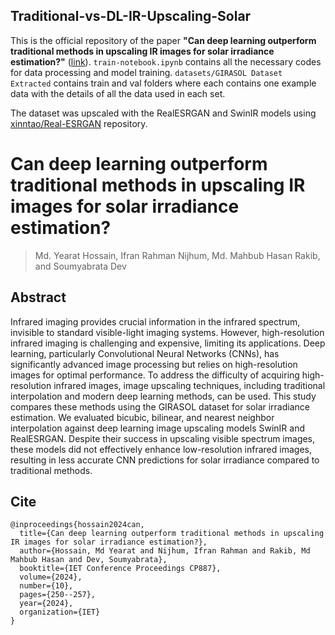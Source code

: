 ## Traditional-vs-DL-IR-Upscaling-Solar

This is the official repository of the paper  **"Can deep learning outperform traditional methods in upscaling IR images for solar irradiance estimation?"** ([link](https://digital-library.theiet.org/doi/10.1049/icp.2024.3312)).
`train-notebook.ipynb` contains all the necessary codes for data processing and model training.
`datasets/GIRASOL Dataset Extracted` contains train and val folders where each contains one example data with the details of all the data used in each set.    


The dataset was upscaled with the RealESRGAN and SwinIR models using [xinntao/Real-ESRGAN](https://github.com/xinntao/Real-ESRGAN) repository.


# **Can deep learning outperform traditional methods in upscaling IR images for solar irradiance estimation?**
> Md. Yearat Hossain, Ifran Rahman Nijhum, Md. Mahbub Hasan Rakib, and Soumyabrata Dev

## Abstract

Infrared imaging provides crucial information in the infrared spectrum, invisible to standard visible-light imaging systems. However, high-resolution infrared imaging is challenging and expensive, limiting its applications. Deep learning, particularly Convolutional Neural Networks (CNNs), has significantly advanced image processing but relies on high-resolution images for optimal performance. To address the difficulty of acquiring high-resolution infrared images, image upscaling techniques, including traditional interpolation and modern deep learning methods, can be used. This study compares these methods using the GIRASOL dataset for solar irradiance estimation. We evaluated bicubic, bilinear, and nearest neighbor interpolation against deep learning image upscaling models SwinIR and RealESRGAN. Despite their success in upscaling visible spectrum images, these models did not effectively enhance low-resolution infrared images, resulting in less accurate CNN predictions for solar irradiance compared to traditional methods.

## Cite
```
@inproceedings{hossain2024can,
  title={Can deep learning outperform traditional methods in upscaling IR images for solar irradiance estimation?},
  author={Hossain, Md Yearat and Nijhum, Ifran Rahman and Rakib, Md Mahbub Hasan and Dev, Soumyabrata},
  booktitle={IET Conference Proceedings CP887},
  volume={2024},
  number={10},
  pages={250--257},
  year={2024},
  organization={IET}
}
```
